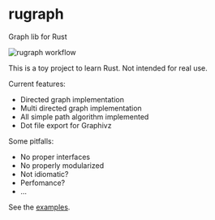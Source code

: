 # rugraph
Graph lib for Rust

![rugraph workflow](https://github.com/yangosoft/rugraph/actions/workflows/rust.yml/badge.svg)

This is a toy project to learn Rust. Not intended for real use.



Current features:

* Directed graph implementation
* Multi directed graph implementation
* All simple path algorithm implemented
* Dot file export for Graphivz


Some pitfalls:

* No proper interfaces
* No properly modularized 
* Not idiomatic?
* Perfomance?
* ...

See the [examples](examples/).



